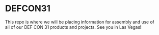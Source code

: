 # DEFCON31
This repo is where we will be placing information for assembly and use of all of our DEF CON 31 products and projects.
See you in Las Vegas!
